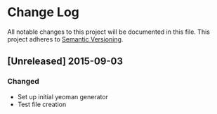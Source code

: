 # Change Log
All notable changes to this project will be documented in this file.
This project adheres to [Semantic Versioning](http://semver.org/).

## [Unreleased] 2015-09-03
### Changed
- Set up initial yeoman generator
- Test file creation
